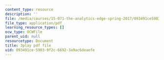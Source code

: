 ```yaml
---
content_type: resource
description: ''
file: /media/courses/15-071-the-analytics-edge-spring-2017/093491ce59039f2c66923a9ac6deaefe_EGDQfE7MREw.pdf
file_type: application/pdf
learning_resource_types: []
ocw_type: OCWFile
parent_uid: null
resourcetype: Document
title: 3play pdf file
uid: 093491ce-5903-9f2c-6692-3a9ac6deaefe
---
```

